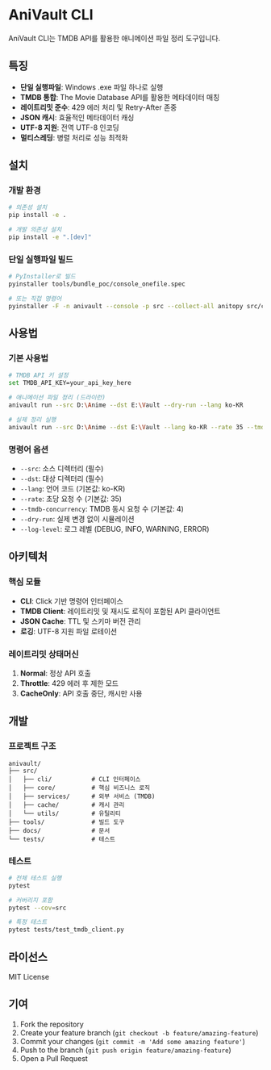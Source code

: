 # AniVault CLI

AniVault CLI는 TMDB API를 활용한 애니메이션 파일 정리 도구입니다.

## 특징

- **단일 실행파일**: Windows .exe 파일 하나로 실행
- **TMDB 통합**: The Movie Database API를 활용한 메타데이터 매칭
- **레이트리밋 준수**: 429 에러 처리 및 Retry-After 존중
- **JSON 캐시**: 효율적인 메타데이터 캐싱
- **UTF-8 지원**: 전역 UTF-8 인코딩
- **멀티스레딩**: 병렬 처리로 성능 최적화

## 설치

### 개발 환경

```bash
# 의존성 설치
pip install -e .

# 개발 의존성 설치
pip install -e ".[dev]"
```

### 단일 실행파일 빌드

```bash
# PyInstaller로 빌드
pyinstaller tools/bundle_poc/console_onefile.spec

# 또는 직접 명령어
pyinstaller -F -n anivault --console -p src --collect-all anitopy src/cli/main.py
```

## 사용법

### 기본 사용법

```bash
# TMDB API 키 설정
set TMDB_API_KEY=your_api_key_here

# 애니메이션 파일 정리 (드라이런)
anivault run --src D:\Anime --dst E:\Vault --dry-run --lang ko-KR

# 실제 정리 실행
anivault run --src D:\Anime --dst E:\Vault --lang ko-KR --rate 35 --tmdb-concurrency 4
```

### 명령어 옵션

- `--src`: 소스 디렉터리 (필수)
- `--dst`: 대상 디렉터리 (필수)
- `--lang`: 언어 코드 (기본값: ko-KR)
- `--rate`: 초당 요청 수 (기본값: 35)
- `--tmdb-concurrency`: TMDB 동시 요청 수 (기본값: 4)
- `--dry-run`: 실제 변경 없이 시뮬레이션
- `--log-level`: 로그 레벨 (DEBUG, INFO, WARNING, ERROR)

## 아키텍처

### 핵심 모듈

- **CLI**: Click 기반 명령어 인터페이스
- **TMDB Client**: 레이트리밋 및 재시도 로직이 포함된 API 클라이언트
- **JSON Cache**: TTL 및 스키마 버전 관리
- **로깅**: UTF-8 지원 파일 로테이션

### 레이트리밋 상태머신

1. **Normal**: 정상 API 호출
2. **Throttle**: 429 에러 후 제한 모드
3. **CacheOnly**: API 호출 중단, 캐시만 사용

## 개발

### 프로젝트 구조

```
anivault/
├── src/
│   ├── cli/           # CLI 인터페이스
│   ├── core/          # 핵심 비즈니스 로직
│   ├── services/      # 외부 서비스 (TMDB)
│   ├── cache/         # 캐시 관리
│   └── utils/         # 유틸리티
├── tools/             # 빌드 도구
├── docs/              # 문서
└── tests/             # 테스트
```

### 테스트

```bash
# 전체 테스트 실행
pytest

# 커버리지 포함
pytest --cov=src

# 특정 테스트
pytest tests/test_tmdb_client.py
```

## 라이선스

MIT License

## 기여

1. Fork the repository
2. Create your feature branch (`git checkout -b feature/amazing-feature`)
3. Commit your changes (`git commit -m 'Add some amazing feature'`)
4. Push to the branch (`git push origin feature/amazing-feature`)
5. Open a Pull Request
